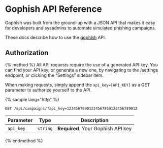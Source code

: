 # Gophish API Reference

Gophish was built from the ground-up with a JSON API that makes it easy for developers and sysadmins to automate simulated phishing campaigns.

These docs describe how to use the [gophish](https://getgophish.com) API.

## Authorization
{% method %}
All API requests require the use of a generated API key. You can find your API key, or generate a new one, by navigating to the /settings endpoint, or clicking the “Settings” sidebar item.

When making requests, simply append the `api_key=[API_KEY]` as a GET parameter to authorize yourself to the API.

{% sample lang="http" %}
```
GET /api/campaigns/?api_key=12345678901234567890123456789012
```
| Parameter | Type | Description |
| --------- | ---- | ----------- |
| `api_key` | `string` | **Required**. Your Gophish API key |
{% endmethod %}

